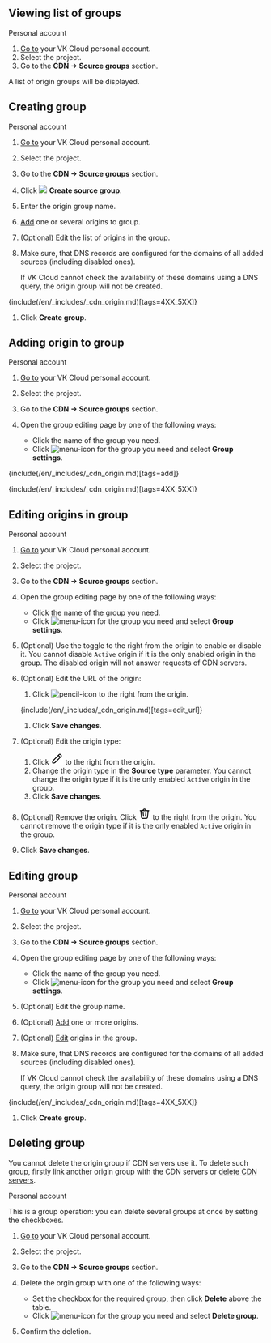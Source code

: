 ## Viewing list of groups

<tabs>
<tablist>
<tab>Personal account</tab>
</tablist>
<tabpanel>

1. [Go to](https://msk.cloud.vk.com/app/en/) your VK Cloud personal account.
1. Select the project.
1. Go to the **CDN → Source groups** section.

A list of origin groups will be displayed.

</tabpanel>
</tabs>

## Creating group

<tabs>
<tablist>
<tab>Personal account</tab>
</tablist>
<tabpanel>

1. [Go to](https://msk.cloud.vk.com/app/en/) your VK Cloud personal account.
1. Select the project.
1. Go to the **CDN → Source groups** section.
1. Click ![ ](/en/assets/plus-icon.svg "inline") **Create source group**.
1. Enter the origin group name.
1. [Add](#adding_origin_to_group) one or several origins to group.
1. (Optional) [Edit](#editing_origins_in_group) the list of origins in the group.
1. Make sure, that DNS records are configured for the domains of all added sources (including disabled ones).

   <warn>

   If VK Cloud cannot check the availability of these domains using a DNS query, the origin group will not be created.

   </warn>

{include(/en/_includes/_cdn_origin.md)[tags=4XX_5XX]}

1. Click **Create group**.

</tabpanel>
</tabs>

## Adding origin to group

<tabs>
<tablist>
<tab>Personal account</tab>
</tablist>
<tabpanel>

1. [Go to](https://msk.cloud.vk.com/app/en/) your VK Cloud personal account.
1. Select the project.
1. Go to the **CDN → Source groups** section.
1. Open the group editing page by one of the following ways:

   - Click the name of the group you need.
   - Click ![menu-icon](/en/assets/menu-icon.svg "inline") for the group you need and select **Group settings**.

{include(/en/_includes/_cdn_origin.md)[tags=add]}

{include(/en/_includes/_cdn_origin.md)[tags=4XX_5XX]}

</tabpanel>
</tabs>

## Editing origins in group

<tabs>
<tablist>
<tab>Personal account</tab>
</tablist>
<tabpanel>

1. [Go to](https://msk.cloud.vk.com/app/en/) your VK Cloud personal account.
1. Select the project.
1. Go to the **CDN → Source groups** section.
1. Open the group editing page by one of the following ways:

   - Click the name of the group you need.
   - Click ![menu-icon](/en/assets/menu-icon.svg "inline") for the group you need and select **Group settings**.

1. (Optional) Use the toggle to the right from the origin to enable or disable it. You cannot disable `Active` origin if it is the only enabled origin in the group. The disabled origin will not answer requests of CDN servers.

1. (Optional) Edit the URL of the origin:

   1. Click ![pencil-icon](/en/assets/pencil-icon.svg "inline") to the right from the origin.

   {include(/en/_includes/_cdn_origin.md)[tags=edit_url]}

   1. Click **Save changes**.

1. (Optional) Edit the origin type:

   1. Click ![pencil-icon](./assets/pencil-icon.svg "inline") to the right from the origin.
   1. Change the origin type in the **Source type** parameter. You cannot change the origin type if it is the only enabled `Active` origin in the group.
   1. Click **Save changes**.

1. (Optional) Remove the origin. Click ![trash-icon](./assets/trash-icon.svg "inline") to the right from the origin. You cannot remove the origin type if it is the only enabled `Active` origin in the group.

1. Click **Save changes**.

</tabpanel>
</tabs>

## Editing group

<tabs>
<tablist>
<tab>Personal account</tab>
</tablist>
<tabpanel>

1. [Go to](https://msk.cloud.vk.com/app/en/) your VK Cloud personal account.
1. Select the project.
1. Go to the **CDN → Source groups** section.
1. Open the group editing page by one of the following ways:

   - Click the name of the group you need.
   - Click ![menu-icon](/en/assets/menu-icon.svg "inline") for the group you need and select **Group settings**.

1. (Optional) Edit the group name.
1. (Optional) [Add](#adding_origin_to_group) one or more origins.
1. (Optional) [Edit](#editing_origins_in_group) origins in the group.
1. Make sure, that DNS records are configured for the domains of all added sources (including disabled ones).

   <warn>

   If VK Cloud cannot check the availability of these domains using a DNS query, the origin group will not be created.

   </warn>

{include(/en/_includes/_cdn_origin.md)[tags=4XX_5XX]}

1. Click **Create group**.

</tabpanel>
</tabs>

## Deleting group

<warn>

You cannot delete the origin group if CDN servers use it. To delete such group, firstly link another origin group with the CDN servers or [delete CDN servers](../delete-resource).

</warn>

<tabs>
<tablist>
<tab>Personal account</tab>
</tablist>
<tabpanel>

This is a group operation: you can delete several groups at once by setting the checkboxes.

1. [Go to](https://msk.cloud.vk.com/app/en/) your VK Cloud personal account.
1. Select the project.
1. Go to the **CDN → Source groups** section.
1. Delete the orgin group with one of the following ways:

   - Set the checkbox for the required group, then click **Delete** above the table.
   - Click ![menu-icon](/en/assets/menu-icon.svg "inline") for the group you need and select **Delete group**.
1. Confirm the deletion.

</tabpanel>
</tabs>
